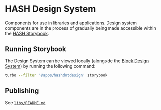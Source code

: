 # HASH Design System

Components for use in libraries and applications. Design system components are in the process of gradually being made accessible within the [HASH Storybook](https://hash.design/).

## Running Storybook

The Design System can be viewed locally (alongside the [Block Design System](../block-design-system)) by running the following command:

```bash
turbo --filter '@apps/hashdotdesign' storybook
```

## Publishing

See [`libs/README.md`](../../README.md#publishing)
